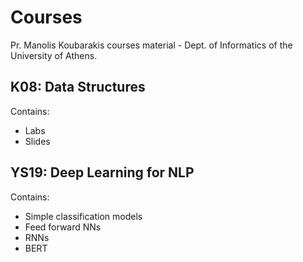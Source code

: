 # Courses

Pr. Manolis Koubarakis courses material - Dept. of Informatics of the University of Athens.



## __K08:__ Data Structures

Contains:

- Labs
- Slides


## __YS19:__ Deep Learning for NLP

Contains:

- Simple classification models
- Feed forward NNs
- RNNs
- BERT

